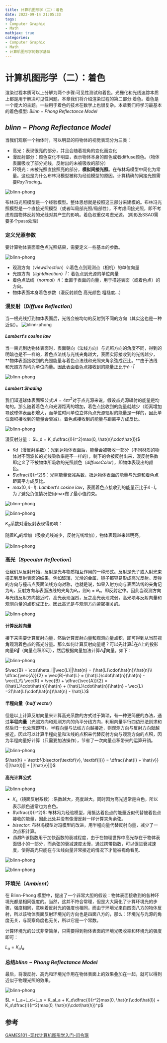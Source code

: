 ```yaml
---
title: 计算机图形学（二）：着色
date: 2022-09-14 21:05:33
tags:
- Computer Graphic
- Math
mathjax: true
categories:
- Computer Graphic
- Math
- 计算机图形学的数学基础
---
```


# 计算机图形学（二）：着色
渲染过程本质可以上分解为两个步骤:可见性测试和着色。光栅化和光线追踪本质上都是用于解决可见性问题。本章我们将介绍渲染过程的第二部分:着色。着色是一个庞大的主题。一些用于着色的技术在数学上也很复杂。本章我们将学习最基本的着色模型: $Blinn-Phong\;Reflectance\;Model$

## $blinn-Phong\;Reflectance\;Model$
当我们观察一个物体时，可以明显的将物体的视觉表现分为三类：
- 高光：表现很亮的部分，并且会随着视角的变化而变化
- 漫反射部分：颜色变化不明显，表示物体本身的颜色或者diffuse颜色。（物体表面吸收了部分光线，反射出的未被吸收的部分）
- 环境光：未被光照直接照亮的部分，**模拟间接光照**。在布林冯模型中简化为常量。这也是为什么布林冯模型被称为经验模型的原因。计算精确的间接光照需要$RayTracing$。

![blinn-phong](计算机图形学（二）：着色/1.png)

布林冯光照模型是一个经验模型。整体思想就是按照这三部分来建模的。布林冯光照模型是一个直接光照模型（或者叫局部光照/局部性），不考虑间接光照，即不考虑周围物体反射的光线对其产生的影响。着色权重仅考虑光源。（阴影及SSAO需要多个pass处理）

### 定义光照参数

要计算物体表面着色点光照结果，需要定义一些基本的参数。

![blinn-phong](计算机图形学（二）：着色/2.png)

- 观测方向（$view direction$）$\hat{v}$:着色点到观测点（相机）的单位向量
- 光照方向（$light direction$）$\hat{l}$：着色点到光源的单位向量
- 着色点法线（$normal$）$\hat{n}$：垂直于表面的向量，用于描述表面（或着色点）的方向。
- 物体表面本身着色参数（漫反射颜色 高光颜色 粗糙度...）

### 漫反射（$Diffuse\;Reflection$）
当一根光线打到物体表面后，光线会被均匀的反射到不同的方向（其实这也是一种近似）。
![blinn-phong](计算机图形学（二）：着色/4.png)

#### $Lambert's\;cosine\;law$
当一束光到达物体表面时，表面朝向（法线方向）与光照方向的角度不同，得到的明暗也是不一样的，着色点法线与光线夹角越大，表面实际接收到的光线越少，**物体表面接收到的光照能量与着色点法线和光照夹角余弦成正比。**由于法线和光照方向均为单位向量。因此表面着色点接收到的能量正比于$\hat{n}\cdot\hat{l}$

![blinn-phong](计算机图形学（二）：着色/4.jpg)

#### $Lambert\;Shading$
我们知道球体表面积公式:$A = 4\pi{r^2}$对于点光源来说，假设点光源辐射的能量是均匀的。那么随着着色点和光源距离的增加，着色点接收到的能量就越少（距离增加导致球体表面积增大，而单位时间单位立体角点光源辐射的能量是一样的，因此单位面积接收到的能量会衰减）。着色点接收到的能量与距离平方成反比。

![blinn-phong](计算机图形学（二）：着色/5.png)

漫反射分量：
$L_d = K_d\dfrac{I}{r^2}max(0, \hat{n}\cdot\hat{l})$

- Kd（漫反射系数）：光到达物体表面后，能量会被吸收一部分（不同材质的物体对不同波长的光线吸收率是不一样的），剩下的会被反射出来，漫反射系数即定义了不被物体所吸收的光照颜色（$diffuseColor$），即物体表现出的颜色。
- $\dfrac{I}{r^2}$：光照能量衰减系数，抵达物体表面的能量与光源和着色点距离平方成反比。
- $max(0,\hat{n}\cdot\hat{l})$:  $Lambert's\;cosine\;law$，表面着色点接收到的能量正比于$\hat{n}\cdot\hat{l}$。为了避免负值情况使用max做了最小值约束。

![blinn-phong](计算机图形学（二）：着色/6.png)

![blinn-phong](计算机图形学（二）：着色/7.jpg)

$K_d$系数对漫反射表现得影响：

随着$K_d$的增加（吸收光线减少，反射光线增加），物体表现越来越明亮。

![blinn-phong](计算机图形学（二）：着色/8.png)

### 高光（$Specular\;Reflection$）

让我们从反射开始，反射是光与物质相互作用的一种形式。反射是光子或入射光束撞击到反射表面的结果，例如玻璃，光滑的金属，镜子都容易形成高光反射。反弹的方向与撞击点表面法线方向对称，也就是说，如果入射方向与表面法线的夹角记为$\theta_i$，反射方向与表面法线的夹角为$\theta_r$，则$\theta_i = \theta_r$。即反射定律。因此当观测方向与光线反射方向接近时，高光表现强烈，反之高光表现减弱，高光项与反射向量和观测向量的点积成正比。因此高光是与观测方向紧密相关的。

![blinn-phong](计算机图形学（二）：着色/9.png)

#### 计算反射向量
接下来需要计算反射向量，然后计算反射向量和观测向量点积，即可得到从当前视角观测着色点的高光分量。那么如何计算反射向量呢？可以先计算$\hat{L}$在$\hat{n}$上的投影向量$\vec{B}$（向量点积即可），然后根据向量加法计算$\vec{A}$向量。如下：

![blinn-phong](计算机图形学（二）：着色/10.png)

$\vec{B} = \cos\theta_i||\vec{L}||\hat{n} = (\hat{L}\cdot\hat{n})\hat{n}\\ \dfrac{\vec{A}}{2} = \vec{B}-\hat{L} = (\hat{L}\cdot\hat{n})\hat{n} - \vec{L}\\
\vec{R} = \vec{B} + \dfrac{\vec{A}}{2} = (\hat{L}\cdot\hat{n})\hat{n} + (\hat{L}\cdot\hat{n})\hat{n} - \vec{L} =2(\hat{L}\cdot\hat{n})\hat{n} - \hat{L}$

#### 半程向量（$half\;vector$）
但是以上计算反射向量来计算高光系数的方式过于繁琐，有一种更简便的办法，通过**半程向量**（光照方向和观测方向的角平分线方向，利用向量平行四边形法则求和然后归一化处理即可）。半程向量与法线方向越接近，则观测方向与反射方向就越接近。因此可以计算半程向量和法线的点积来代替反射方向与观测方向的点积，因为半程向量好计算（只需要加法操作），节省了一次向量点积带来的运算开销。

![blinn-phong](计算机图形学（二）：着色/11.png)

$\hat{h} = \textbf{bisector(\textbf{v}, \textbf{l})} = \dfrac{\hat{l} + \hat{v}}{||\hat{l}|| + ||\hat{v}||}$
#### 高光计算公式

![blinn-phong](计算机图形学（二）：着色/16.png)

- $K_s$（镜面反射系数）:系数越大，亮度越大。同时因为高光通常是白色，所以表示颜色通常也为白色。
- $\dfrac{I}{r^2}$: 布林冯为经验模型，用抵达着色点的能量近似代替被着色点接收的能量，因此此处并没有像漫反射一样计算夹角余弦。
- $bisector$: 布林冯模型对冯模型的改进，用半程向量代替反射向量，减少了一次点积计算。
- $指数P$:该指数用于加快函数的衰减程度，由于在物理世界中高光存在于物体表面很小的一部分，而余弦的衰减速度太慢，通过携带指数，可以促进衰减速度，使得高光只能在与法线向量非常接近的情况下才能被视角看见.

![blinn-phong](计算机图形学（二）：着色/13.png)

![blinn-phong](计算机图形学（二）：着色/14.png)


### 环境光（$Ambient$）
在 Blinn-Phong 模型中，提出了一个非常大胆的假设：物体表面接收到的各种环境光都是相同强度的。当然，这并不符合常理，但是大大简化了计算环境光的步骤，强度相同，意味着反射光的强度也相同，而由于环境光来自四面八方的物体反射，所以该物体表面反射环境光的方向也是四面八方的，那么：环境光与光源的角度无关，与观察角度也无关，所以它是一个常数。

计算环境光的公式非常简单，只需要得到物体表面的环境光吸收率和环境光的强度即可：

$L_a = K_a{I_a}$

### 总结$blinn-Phong\;Reflectance\;Model$

最后，将漫反射、高光和环境光作用在物体表面上的效果叠加在一起，就可以得到近似于物理光照的效果。

![blinn-phong](计算机图形学（二）：着色/15.png)

$L = L_a+L_d+L_s = K_aI_a + K_d\dfrac{I}{r^2}max(0, \hat{n}\cdot\hat{l}) + K_s\dfrac{I}{r^2}max(0, \hat{n}\cdot\hat{h})^p$

## 参考
[GAMES101 -现代计算机图形学入门-闫令琪](https://www.bilibili.com/video/BV1X7411F744?p=7&vd_source=b3b87210888ec87be647603921054a36)